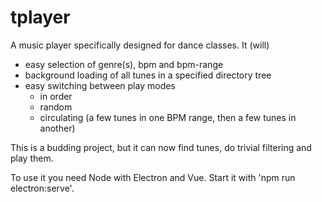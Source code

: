# tplayer

A music player specifically designed for dance classes. It (will)

- easy selection of genre(s), bpm and bpm-range
- background loading of all tunes in a specified directory tree
- easy switching between play modes
  - in order
  - random
  - circulating (a few tunes in one BPM range, then a few tunes in another)

This is a budding project, but it can now find tunes, do trivial filtering and play them.

To use it you need Node with Electron and Vue. Start it with 'npm run electron:serve'.
